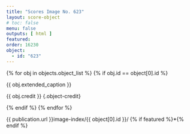 ```yaml
---
title: "Scores Image No. 623"
layout: score-object
# toc: false
menu: false
outputs: [ html ]
featured: 
order: 16230
object:
  - id: "623"
---
```


{% for obj in objects.object_list %}
{% if obj.id == object[0].id %}

{{ obj.extended_caption }}

{{ obj.credit }} {.object-credit}

{% endif %}
{% endfor %}

<div class="object-credit object-url is-print-only">

{{ publication.url }}image-index/{{ object[0].id }}/ {% if featured %}*{% endif %}

</div>
